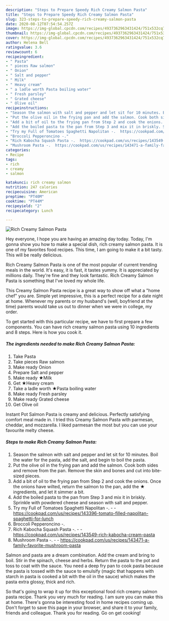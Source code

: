 ```yaml
---
description: "Steps to Prepare Speedy Rich Creamy Salmon Pasta"
title: "Steps to Prepare Speedy Rich Creamy Salmon Pasta"
slug: 323-steps-to-prepare-speedy-rich-creamy-salmon-pasta
date: 2020-08-12T07:54:54.257Z
image: https://img-global.cpcdn.com/recipes/4937362963431424/751x532cq70/rich-creamy-salmon-pasta-recipe-main-photo.jpg
thumbnail: https://img-global.cpcdn.com/recipes/4937362963431424/751x532cq70/rich-creamy-salmon-pasta-recipe-main-photo.jpg
cover: https://img-global.cpcdn.com/recipes/4937362963431424/751x532cq70/rich-creamy-salmon-pasta-recipe-main-photo.jpg
author: Helena Bell
ratingvalue: 3.6
reviewcount: 6
recipeingredient:
- " Pasta"
- " pieces Raw salmon"
- " Onion"
- " Salt and pepper"
- " Milk"
- " Heavy cream"
- " a ladle worth Pasta boiling water"
- " Fresh parsley"
- " Grated cheese"
- " Olive oil"
recipeinstructions:
- "Season the salmon with salt and pepper and let sit for 10 minutes. Boil the water for the pasta, add the salt, and begin to boil the pasta."
- "Put the olive oil in the frying pan and add the salmon. Cook both sides and remove from the pan. Remove the skin and bones and cut into bite-sized pieces."
- "Add a bit of oil to the frying pan from Step 2 and cook the onions. Once the onions have wilted, return the salmon to the pan, add the ★ ingredients, and let it simmer a bit."
- "Add the boiled pasta to the pan from Step 3 and mix it in briskly. Sprinkle with powdered cheese and season with salt and pepper."
- "Try my Full of Tomatoes Spaghetti Napolitan -.  https://cookpad.com/us/recipes/143396-tomato-filled-napolitan-spaghetti-for-lunch"
- "Broccoli Pepperoncino -."
- "Rich Kabocha Squash Pasta -.  https://cookpad.com/us/recipes/143549-rich-kabocha-cream-pasta"
- "Mushroom Pasta -.  https://cookpad.com/us/recipes/143471-a-family-favorite-mushroom-pasta"
categories:
- Recipe
tags:
- rich
- creamy
- salmon

katakunci: rich creamy salmon 
nutrition: 247 calories
recipecuisine: American
preptime: "PT40M"
cooktime: "PT44M"
recipeyield: "2"
recipecategory: Lunch

---
```



![Rich Creamy Salmon Pasta](https://img-global.cpcdn.com/recipes/4937362963431424/751x532cq70/rich-creamy-salmon-pasta-recipe-main-photo.jpg)

Hey everyone, I hope you are having an amazing day today. Today, I'm gonna show you how to make a special dish, rich creamy salmon pasta. It is one of my favorites food recipes. This time, I am going to make it a bit tasty. This will be really delicious.

Rich Creamy Salmon Pasta is one of the most popular of current trending meals in the world. It's easy, it is fast, it tastes yummy. It is appreciated by millions daily. They're fine and they look fantastic. Rich Creamy Salmon Pasta is something that I've loved my whole life.

This Creamy Salmon Pasta recipe is a great way to show off what a &#34;home chef&#34; you are. Simple yet impressive, this is a perfect recipe for a date night at home. Whenever my parents or my husband&#39;s (well, boyfriend at the time) parents would take us out to dinner when we were in college, my order.


To get started with this particular recipe, we have to first prepare a few components. You can have rich creamy salmon pasta using 10 ingredients and 8 steps. Here is how you cook it.

<!--inarticleads1-->

##### The ingredients needed to make Rich Creamy Salmon Pasta:

1. Take  Pasta
1. Take  pieces Raw salmon
1. Make ready  Onion
1. Prepare  Salt and pepper
1. Make ready  ★Milk
1. Get  ★Heavy cream
1. Take  a ladle worth ★Pasta boiling water
1. Make ready  Fresh parsley
1. Make ready  Grated cheese
1. Get  Olive oil


Instant Pot Salmon Pasta is creamy and delicious. Perfectly satisfying comfort meal made in. I tried this Creamy Salmon Pasta with parmesan, cheddar, and mozzarella. I liked parmesan the most but you can use your favourite melty cheese. 

<!--inarticleads2-->

##### Steps to make Rich Creamy Salmon Pasta:

1. Season the salmon with salt and pepper and let sit for 10 minutes. Boil the water for the pasta, add the salt, and begin to boil the pasta.
1. Put the olive oil in the frying pan and add the salmon. Cook both sides and remove from the pan. Remove the skin and bones and cut into bite-sized pieces.
1. Add a bit of oil to the frying pan from Step 2 and cook the onions. Once the onions have wilted, return the salmon to the pan, add the ★ ingredients, and let it simmer a bit.
1. Add the boiled pasta to the pan from Step 3 and mix it in briskly. Sprinkle with powdered cheese and season with salt and pepper.
1. Try my Full of Tomatoes Spaghetti Napolitan -. -  - https://cookpad.com/us/recipes/143396-tomato-filled-napolitan-spaghetti-for-lunch
1. Broccoli Pepperoncino -.
1. Rich Kabocha Squash Pasta -. -  - https://cookpad.com/us/recipes/143549-rich-kabocha-cream-pasta
1. Mushroom Pasta -. -  - https://cookpad.com/us/recipes/143471-a-family-favorite-mushroom-pasta


Salmon and pasta are a dream combination. Add the cream and bring to boil. Stir in the spinach, cheese and herbs. Return the pasta to the pot and toss to coat with the sauce. You need a deep fry pan to cook pasta because the pasta is tossed with the sauce to emulsify (magic that happens with starch in pasta is cooked a bit with the oil in the sauce) which makes the pasta extra glossy, thick and rich. 

So that's going to wrap it up for this exceptional food rich creamy salmon pasta recipe. Thank you very much for reading. I am sure you can make this at home. There's gonna be interesting food in home recipes coming up. Don't forget to save this page in your browser, and share it to your family, friends and colleague. Thank you for reading. Go on get cooking!
